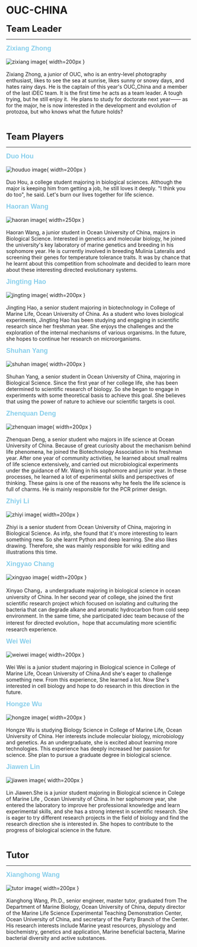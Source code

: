 # OUC-CHINA


<b><font size=5>Team Leader</font></br></b>

---

<b><font size=4 color='skyblue' face='Arial'>Zixiang Zhong</font></b></br>
</br>
![zixiang image](img/zhong.jpg){ width=200px }</br>
</br>
Zixiang Zhong, a junior of OUC, who is an entry-level photography enthusiast, likes to see the sea at sunrise, likes sunny or snowy days, and hates rainy days. He is the captain of this year's OUC_China and a member of the last iDEC team. It is the first time he acts as a team leader. A tough trying, but he still enjoy it.  He plans to study for doctorate next year—— as for the major, he is now interested in the development and evolution of protozoa, but who knows what the future holds?


</br>

<b><font size=5>Team Players</font></b></br>

---

<b><font size=4 color='skyblue' face='Arial'>Duo Hou</font></b></br>
</br>
![houduo image](img/hou.jpg){ width=200px }</br>
</br>
Duo Hou, a college student majoring in biological sciences. Although the major is keeping him from getting a job, he still loves it deeply. "I think you do too", he said. Let's burn our lives together for life science.

<b><font size=4 color='skyblue' face='Arial'>Haoran Wang</font></b></br>
</br>
![haoran image](img/wang.jpg){ width=250px }</br>
</br>
Haoran Wang, a junior student in Ocean University of China, majors in Biological Science. Interested in genetics and molecular biology, he joined the university's key laboratory of marine genetics and breeding in his sophomore year. He is currently involved in breeding Mulinia Lateralis and screening their genes for temperature tolerance traits. It was by chance that he learnt about this competition from schoolmate and decided to learn more about these interesting directed evolutionary systems.

<b><font size=4 color='skyblue' face='Arial'>Jingting Hao</font></b></br>
</br>
![jingting image](img/hao.jpg){ width=200px }</br>
</br>
Jingting Hao, a senior student majoring in biotechnology in College of Marine Life, Ocean University of China. As a student who loves biological experiments, Jingting Hao has been studying and engaging in scientific research since her freshman year. She enjoys the challenges and the exploration of the internal mechanisms of various organisms. In the future, she hopes to continue her research on microorganisms. 

<b><font size=4 color='skyblue' face='Arial'>Shuhan Yang</font></b></br>
</br>
![shuhan image](img/yang.jpg){ width=200px }</br>
</br>
Shuhan Yang, a senior student in Ocean University of China, majoring in Biological Science. Since the first year of her college life, she has been determined to scientific research of biology. So she began to engage in experiments with some theoretical basis to achieve this goal. She believes that using the power of nature to achieve our scientific targets is cool.


<b><font size=4 color='skyblue' face='Arial'>Zhenquan Deng</font></b></br>
</br>
![zhenquan image](img/deng.png){ width=200px }</br>
</br>
Zhenquan Deng, a senior student who majors in life science at Ocean University of China. Because of great curiosity about the mechanism behind life phenomena, he joined the Biotechnology Association in his freshman year. After one year of community activities, he learned about small realms of life science extensively, and carried out microbiological experiments under the guidance of Mr. Wang in his sophomore and junior year. In these processes, he learned a lot of experimental skills and perspectives of thinking. These gains is one of the reasons why he feels the life science is full of charms. He is mainly responsible for the PCR primer design.

<b><font size=4 color='skyblue' face='Arial'>Zhiyi Li</font></b></br>
</br>
![zhiyi image](img/li.jpg){ width=200px }</br>
</br>
Zhiyi is a  senior student from Ocean University of China, majoring in Biological Science. As infp, she found that it's more interesting to learn something new. So she learnt Python and deep learning. She also likes drawing. Therefore, she was mainly responsible for wiki editing and illustrations this time. 

<b><font size=4 color='skyblue' face='Arial'>Xingyao Chang</font></b></br>
</br>
![xingyao image](img/chang.png){ width=200px }</br>
</br>
Xinyao Chang，a undergraduate majoring in biological science in ocean university of China. In her second year of college, she joined the first scientific research project which focused on isolating and culturing the bacteria that can degrade alkane and aromatic hydrocarbon from cold seep environment. In the same time, she participated idec team because of the interest for directed evolution，hope that accumulating more scientific research experience.

<b><font size=4 color='skyblue' face='Arial'>Wei Wei</font></b></br>
</br>
![weiwei image](img/wei.jpg){ width=200px }</br>
</br>
Wei Wei is a junior student majoring in Biological science in College of Marine Life, Ocean University of China.And she's eager to challenge something new. From this experience, She learned a lot. Now She's interested in cell biology and hope to do research in this direction in the future. 

<b><font size=4 color='skyblue' face='Arial'>Hongze Wu</font></b></br>
</br>
![hongze image](img/wu.jpg){ width=200px }</br>
</br>
Hongze Wu is studying Biology Science in College of Marine Life, Ocean University of China. 
Her interests include molecular biology, microbiology and genetics. As an undergraduate, she is excited about learning more technologies. This experience has deeply increased her passion for science.  She plan to pursue a graduate degree in biological science.

<b><font size=4 color='skyblue' face='Arial'>Jiawen Lin</font></b></br>
</br>
![jiawen image](img/jiawen.jpg){ width=200px }</br>
</br>
Lin Jiawen.She is a junior student majoring in Biological science in Colege of Marine Life , Ocean University of China. In her sophomore year, she entered the laboratory to improve her professional knowledge and learn experimental skills, and she has a strong interest in scientific research. She is eager to try different research projects in the field of biology and find the research direction she is  interested in. She hopes to contribute to the progress of biological science in the future.

</br>

<b><font size=5>Tutor</font></b></br>

---

<b><font size=4 color='skyblue' face='Arial'>Xianghong Wang</font></b></br>
</br>
![tutor image](img/tutor.jpg){ width=200px }</br>
</br>
Xianghong Wang, Ph.D., senior engineer, master tutor, graduated from The Department of Marine Biology, Ocean University of China, deputy director of the Marine Life Science Experimental Teaching Demonstration Center, Ocean University of China, and secretary of the Party Branch of the Center. His research interests include Marine yeast resources, physiology and biochemistry, genetics and application, Marine beneficial bacteria, Marine bacterial diversity and active substances.